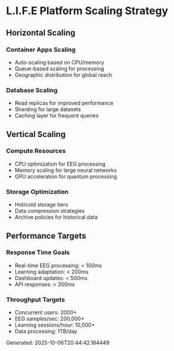 # L.I.F.E Platform Scaling Strategy

## Horizontal Scaling

### Container Apps Scaling
- Auto-scaling based on CPU/memory
- Queue-based scaling for processing
- Geographic distribution for global reach

### Database Scaling
- Read replicas for improved performance
- Sharding for large datasets
- Caching layer for frequent queries

## Vertical Scaling

### Compute Resources
- CPU optimization for EEG processing
- Memory scaling for large neural networks
- GPU acceleration for quantum processing

### Storage Optimization
- Hot/cold storage tiers
- Data compression strategies
- Archive policies for historical data

## Performance Targets

### Response Time Goals
- Real-time EEG processing: < 100ms
- Learning adaptation: < 200ms
- Dashboard updates: < 500ms
- API responses: < 300ms

### Throughput Targets
- Concurrent users: 2000+
- EEG samples/sec: 200,000+
- Learning sessions/hour: 10,000+
- Data processing: 1TB/day

Generated: 2025-10-06T20:44:42.184449
